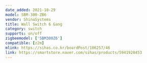 ```yaml
---
date_added: 2021-10-29
model: SBM-300-ZB6
vendor: ShinaSystems
title: Wall Switch 6 Gang
category: switch
supports: on/off
zigbeemodel: ['SBM300Z6']
compatible: [z2m]
mlink: https://sihas.co.kr/boardPost/106257/46
link: https://smartstore.naver.com/sihas/products/5941928453
---
```

